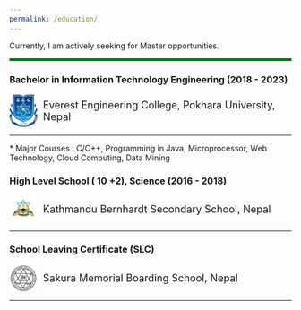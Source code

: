 ```yaml
---
permalink: /education/
---
```

Currently, I am actively seeking for Master opportunities.<br>
<hr style="border: 0; height: 5px; background-color: green;">

### Bachelor in Information Technology Engineering (2018 - 2023)
<div class="header" style="display: flex; align-items: center;">
  <img src="../images/everestcollegelogo.png" alt="logo" style="width:50px; margin-right: 10px;">
  <span style="font-size: 18px;"> Everest Engineering College, Pokhara University, Nepal</span>
</div>
<hr>
* Major Courses : C/C++, Programming in Java, Microprocessor, Web Technology, Cloud Computing, Data Mining

### High Level School ( 10 +2), Science (2016 - 2018)<br>
<div class="header" style="display: flex; align-items: center;">
  <img src="../images/Bernhartdlogo.jpeg" alt="logo" style="width:50px; margin-right: 10px;">
  <span style="font-size: 18px;"> Kathmandu Bernhardt Secondary School, Nepal</span>
</div>
<hr>


### School Leaving Certificate (SLC) <br>
<div class="header" style="display: flex; align-items: center;">
  <img src="../images/sakuralogo.png" alt="logo" style="width:50px; margin-right: 10px;">
  <span style="font-size: 18px;">Sakura Memorial Boarding School, Nepal</span> </div>
<hr>
<br>
